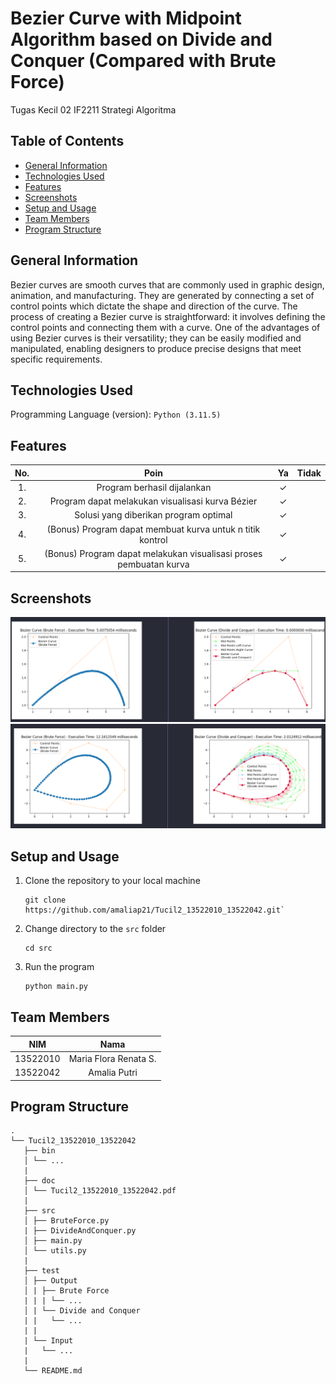 # Bezier Curve with Midpoint Algorithm based on Divide and Conquer (Compared with Brute Force)

Tugas Kecil 02 IF2211 Strategi Algoritma

## Table of Contents

- [General Information](#general-information)
- [Technologies Used](#technologies-used)
- [Features](#features)
- [Screenshots](#screenshots)
- [Setup and Usage](#setup-and-usage)
- [Team Members](#team-members)
- [Program Structure](#program-structure)

## General Information

Bezier curves are smooth curves that are commonly used in graphic design, animation, and manufacturing. They are generated by connecting a set of control points which dictate the shape and direction of the curve. The process of creating a Bezier curve is straightforward: it involves defining the control points and connecting them with a curve. One of the advantages of using Bezier curves is their versatility; they can be easily modified and manipulated, enabling designers to produce precise designs that meet specific requirements.

## Technologies Used

Programming Language (version): `Python (3.11.5)`

## Features

| **No.** |                              **Poin**                              | **Ya** | **Tidak** |
| :-----: | :----------------------------------------------------------------: | :----: | --------- |
|   1.    |                    Program berhasil dijalankan                     |   ✓    |           |
|   2.    |          Program dapat melakukan visualisasi kurva Bézier          |   ✓    |           |
|   3.    |               Solusi yang diberikan program optimal                |   ✓    |           |
|   4.    |     (Bonus) Program dapat membuat kurva untuk n titik kontrol      |   ✓    |           |
|   5.    | (Bonus) Program dapat melakukan visualisasi proses pembuatan kurva |   ✓    |           |

## Screenshots

![Example screenshot](./test/Comparison0.png)
![Example screenshot](./test/Comparison1.png)

<!-- If you have screenshots you'd like to share, include them here. -->

## Setup and Usage

1. Clone the repository to your local machine

   ```
   git clone https://github.com/amaliap21/Tucil2_13522010_13522042.git`
   ```

2. Change directory to the `src` folder

   ```
   cd src
   ```

3. Run the program
   ```
   python main.py
   ```

## Team Members

| **NIM**  |       **Nama**        |
| :------: | :-------------------: |
| 13522010 | Maria Flora Renata S. |
| 13522042 |     Amalia Putri      |

## Program Structure

```
.
└── Tucil2_13522010_13522042
   ├── bin
   │ └── ...
   |
   ├── doc
   │ └── Tucil2_13522010_13522042.pdf
   |
   ├── src
   │ ├── BruteForce.py
   | ├── DivideAndConquer.py
   │ ├── main.py
   │ └── utils.py
   |
   ├── test
   │ ├── Output
   │ | ├── Brute Force
   | | | └── ...
   │ | └── Divide and Conquer
   | |   └── ...
   | |
   | └── Input
   |   └── ...
   |
   └── README.md
```
